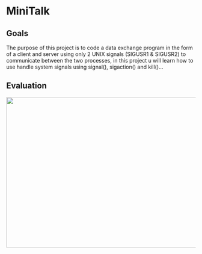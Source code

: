 # MiniTalk
## Goals
The purpose of this project is to code a data exchange program in the form of a client and server using only 2 UNIX signals 
(SIGUSR1 & SIGUSR2) to communicate between the two processes, in this project u will learn how to use handle system signals using signal(), sigaction() and kill()...
## Evaluation
<img src="https://i.imgur.com/bl7hZB0.png" width=900 height=400>
